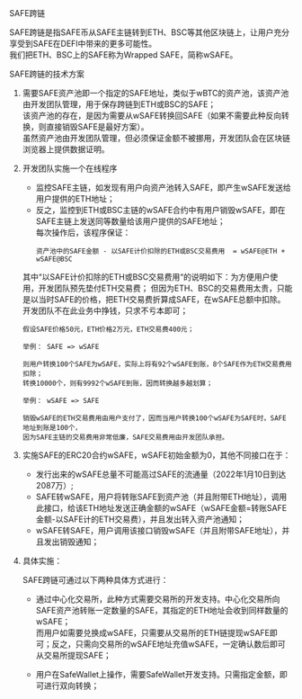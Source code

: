 SAFE跨链  

SAFE跨链是指SAFE币从SAFE主链转到ETH、BSC等其他区块链上，让用户充分享受到SAFE在DEFI中带来的更多可能性。   
我们把ETH、BSC上的SAFE称为Wrapped SAFE，简称wSAFE。   

SAFE跨链的技术方案    

1. 需要SAFE资产池即一个指定的SAFE地址，类似于wBTC的资产池，该资产池由开发团队管理，用于保存跨链到ETH或BSC的SAFE；  
   该资产池的存在，是因为需要从wSAFE转换回SAFE（如果不需要此种反向转换，则直接销毁SAFE是最好方案）。  
   虽然资产池由开发团队管理，但必须保证金额不被挪用，开发团队会在区块链浏览器上提供数据证明。  
   
2. 开发团队实施一个在线程序  
   - 监控SAFE主链，如发现有用户向资产池转入SAFE，即产生wSAFE发送给用户提供的ETH地址；  
   - 反之，监控到ETH或BSC主链的wSAFE合约中有用户销毁wSAFE，即在SAFE主链上发送同等数量给该用户提供的SAFE地址；  
   每次操作后，该程序保证：
      ```
      资产池中的SAFE金额 - 以SAFE计价扣除的ETH或BSC交易费用  = wSAFE@ETH + wSAFE@BSC   
      ```
   其中“以SAFE计价扣除的ETH或BSC交易费用“的说明如下：为方便用户使用，开发团队预先垫付ETH交易费；
   但因为ETH、BSC的交易费用太贵，只能是以当时SAFE的价格，把ETH交易费折算成SAFE，在wSAFE总额中扣除。开发团队不在此业务中挣钱，只求不亏本即可；
   
   ```
   假设SAFE价格50元，ETH价格2万元，ETH交易费400元；  
   
   举例： SAFE => wSAFE
 
   则用户转换100个SAFE为wSAFE，实际上将有92个wSAFE到账，8个SAFE作为ETH交易费用扣除；   
   转换10000个，则有9992个wSAFE到账，因而转换越多越划算；
   
   举例： wSAFE => SAFE  
   
   销毁wSAFE的ETH交易费用由用户支付了，因而当用户转换100个wSAFE为SAFE时，SAFE地址到账是100个，  
   因为SAFE主链的交易费用非常低廉，SAFE交易费用由开发团队承担。
   ```   
   
3. 实施SAFE的ERC20合约wSAFE，wSAFE初始金额为0，其他不同接口在于：  
   - 发行出来的wSAFE总量不可能高过SAFE的流通量（2022年1月10日到达2087万）;
   - SAFE转wSAFE，用户将转账SAFE到资产池（并且附带ETH地址），调用此接口，给该ETH地址发送正确金额的wSAFE（wSAFE金额=转账SAFE金额-以SAFE计的ETH交易费），并且发出转入资产池通知；
   - wSAFE转SAFE，用户调用该接口销毁wSAFE（并且附带SAFE地址），并且发出销毁通知；


4. 具体实施：  

    SAFE跨链可通过以下两种具体方式进行：  

   - 通过中心化交易所，此种方式需要交易所的开发支持。中心化交易所向SAFE资产池转账一定数量的SAFE，其指定的ETH地址会收到同样数量的wSAFE；  
     而用户如需要兑换成wSAFE，只需要从交易所的ETH链提现wSAFE即可；反之，只需向交易所的wSAFE地址充值wSAFE，一定确认数后即可从交易所提现SAFE；  
  
   - 用户在SafeWallet上操作，需要SafeWallet开发支持。只需指定金额，即可进行双向转换；
